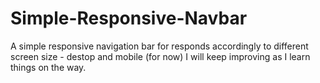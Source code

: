 # Simple-Responsive-Navbar
A simple responsive navigation bar for responds accordingly to different screen size - destop and mobile (for now)
I will keep improving as I learn things on the way.
